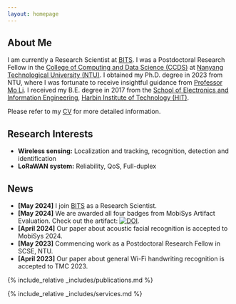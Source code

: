 ```yaml
---
layout: homepage
---
```


## About Me

I am currently a Research Scientist at [BITS](https://www.better-iot.com.sg/). 
I was a Postdoctoral Research Fellow in the [College of Computing and Data Science (CCDS)](https://www.ntu.edu.sg/computing) at [Nanyang Technological University (NTU)](https://www.ntu.edu.sg/).
I obtained my Ph.D. degree in 2023 from NTU, where I was fortunate to receive insightful guidance from [Professor Mo Li](https://cse.hkust.edu.hk/~lim/).
I received my B.E. degree in 2017 from the [School of Electronics and Information Engineering](https://seie.hit.edu.cn/), [Harbin Institute of Technology (HIT)](https://www.hit.edu.cn/).
<!-- Please refer to my CV (in [English](./assets/files/CV/CV_Yanbo_English.pdf) or [中文](./assets/files/CV/CV-Yanbo_Chinese2.pdf)) for more detailed information.  -->
Please refer to my [CV](./assets/files/CV/Yanbo_CV.pdf) for more detailed information.

## Research Interests

- **Wireless sensing:** Localization and tracking, recognition, detection and identification
- **LoRaWAN system:** Reliability, QoS, Full-duplex
<!-- - **Reconfigurable Intelligent Surface (RIS):** Antenna design and system optimization -->

## News
- **[May 2024]** I join [BITS](https://www.better-iot.com.sg/) as a Research Scientist. 
- **[May 2024]** We are awarded all four badges from MobiSys Artifact Evaluation. Check out the artifact: [![DOI](https://zenodo.org/badge/DOI/10.5281/zenodo.11094213.svg)](https://doi.org/10.5281/zenodo.11094213).
- **[April 2024]** Our paper about acoustic facial recognition is accepted to MobiSys 2024.
- **[May 2023]** Commencing work as a Postdoctoral Research Fellow in SCSE, NTU.
- **[April 2023]** Our paper about general Wi-Fi handwriting recognition is accepted to TMC 2023. 
<!-- - **[January 2023]** Successfully defending my Ph.D thesis.  -->

{% include_relative _includes/publications.md %}

{% include_relative _includes/services.md %}

